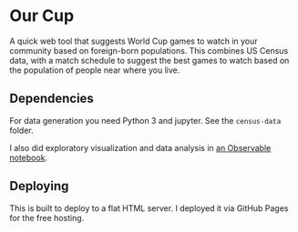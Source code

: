 Our Cup
=======

A quick web tool that suggests World Cup games to watch in your community based on
foreign-born populations. This combines US Census data, with a match schedule to suggest
the best games to watch based on the population of people near where you live.

Dependencies
------------

For data generation you need Python 3 and jupyter. See the `census-data` folder.

I also did exploratory visualization and data analysis in
[an Observable notebook](https://observablehq.com/d/62390c8bd663ff6f).

Deploying
---------

This is built to deploy to a flat HTML server. I deployed it via GitHub Pages for
the free hosting.
